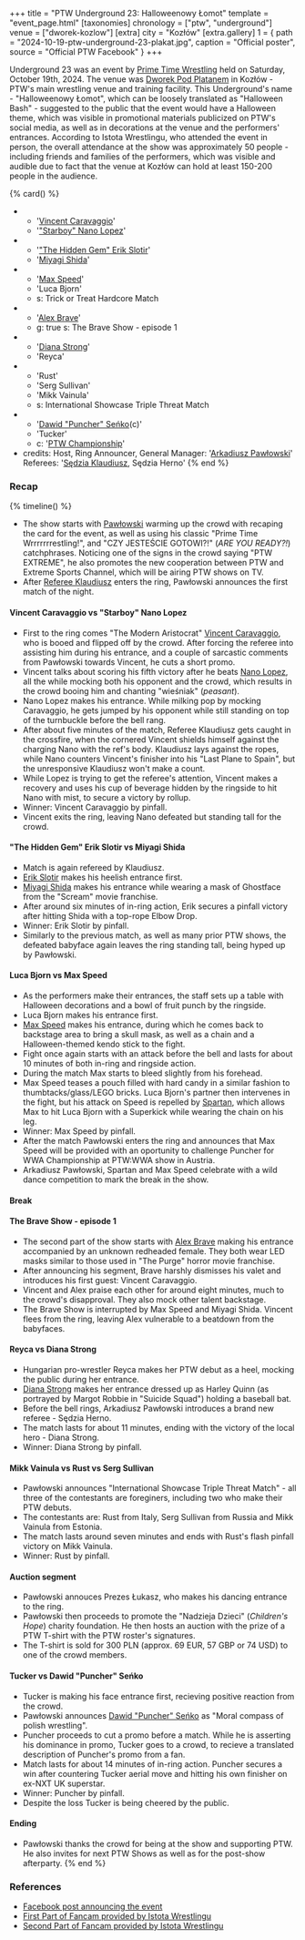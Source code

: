 +++
title = "PTW Underground 23: Halloweenowy Łomot"
template = "event_page.html"
[taxonomies]
chronology = ["ptw", "underground"]
venue = ["dworek-kozlow"]
[extra]
city = "Kozłów"
[extra.gallery]
1 = { path = "2024-10-19-ptw-underground-23-plakat.jpg", caption = "Official poster", source = "Official PTW Facebook" }
+++

Underground 23 was an event by [Prime Time Wrestling](@/o/ptw.md) held on Saturday, October 19th, 2024. The venue was [Dworek Pod Platanem](@/v/dworek-kozlow.md) in Kozłów - PTW's main wrestling venue and training facility.
This Underground's name - "Halloweenowy Łomot", which can be loosely translated as "Halloween Bash" - suggested to the public that the event would have a Halloween theme, which was visible in promotional materials publicized on PTW's social media, as well as in decorations at the venue and the performers' entrances. 
According to Istota Wrestlingu, who attended the event in person, the overall attendance at the show was approximately 50 people - including friends and families of the performers, which was visible and audible due to fact that the venue at Kozłów can hold at least 150-200 people in the audience.

{% card() %}
- - '[Vincent Caravaggio](@/w/vincent-caravaggio.md)'
  - '["Starboy" Nano Lopez](@/w/nano-lopez.md)'
- - '["The Hidden Gem" Erik Slotir](@/w/erik-slotir.md)'
  - '[Miyagi Shida](@/w/miyagi-shida.md)'
- - '[Max Speed](@/w/max-speed.md)'
  - 'Luca Bjorn'
  - s: Trick or Treat Hardcore Match
- - '[Alex Brave](@/w/alex-brave.md)'
  - g: true
    s: The Brave Show - episode 1
- - '[Diana Strong](@/w/diana-strong.md)'
  - 'Reyca'
- - 'Rust'
  - 'Serg Sullivan'
  - 'Mikk Vainula'
  - s: International Showcase Triple Threat Match
- - '[Dawid "Puncher" Seńko](@/w/puncher.md)(c)'
  - 'Tucker'
  - c: '[PTW Championship](@/c/ptw-championship.md)'
- credits:
    Host, Ring Announcer, General Manager: '[Arkadiusz Pawłowski](@/w/pan-pawlowski.md)'
    Referees: '[Sędzia Klaudiusz](@/w/sedzia-klaudiusz.md), Sędzia Herno'
{% end %}


### Recap

{% timeline() %}
* The show starts with [Pawłowski](@/w/pan-pawlowski.md) warming up the crowd with recaping the card for the event, as well as using his classic "Prime Time Wrrrrrrrestling!", and "CZY JESTEŚCIE GOTOWI?!" (_ARE YOU READY?!_) catchphrases. Noticing one of the signs in the crowd saying "PTW EXTREME", he also promotes the new cooperation between PTW and Extreme Sports Channel, which will be airing PTW shows on TV.
* After [Referee Klaudiusz](@/w/sedzia-klaudiusz.md) enters the ring, Pawłowski announces the first match of the night.

#### Vincent Caravaggio vs "Starboy" Nano Lopez

* First to the ring comes "The Modern Aristocrat" [Vincent Caravaggio](@/w/vincent-caravaggio.md), who is booed and flipped off by the crowd. After forcing the referee into assisting him during his entrance, and a couple of sarcastic comments from Pawłowski towards Vincent, he cuts a short promo.
* Vincent talks about scoring his fifth victory after he beats [Nano Lopez](@/w/nano-lopez.md), all the while mocking both his opponent and the crowd, which results in the crowd booing him and chanting "wieśniak" (_peasant_).
* Nano Lopez makes his entrance. While milking pop by mocking Caravaggio, he gets jumped by his opponent while still standing on top of the turnbuckle before the bell rang.
* After about five minutes of the match, Referee Klaudiusz gets caught in the crossfire, when the cornered Vincent shields himself against the charging Nano with the ref's body. Klaudiusz lays against the ropes, while Nano counters Vincent's finisher into his "Last Plane to Spain", but the unresponsive Klaudiusz won't make a count.
* While Lopez is trying to get the referee's attention, Vincent makes a recovery and uses his cup of beverage hidden by the ringside to hit Nano with mist, to secure a victory by rollup.
* Winner: Vincent Caravaggio by pinfall.
* Vincent exits the ring, leaving Nano defeated but standing tall for the crowd.

#### "The Hidden Gem" Erik Slotir vs Miyagi Shida
* Match is again refereed by Klaudiusz.
* [Erik Slotir](@/w/erik-slotir.md) makes his heelish entrance first.
* [Miyagi Shida](@/w/miyagi-shida.md) makes his entrance while wearing a mask of Ghostface from the "Scream" movie franchise.
* After around six minutes of in-ring action, Erik secures a pinfall victory after hitting Shida with a top-rope Elbow Drop.
* Winner: Erik Slotir by pinfall.
* Similarly to the previous match, as well as many prior PTW shows, the defeated babyface again leaves the ring standing tall, being hyped up by Pawłowski.

#### Luca Bjorn vs Max Speed
* As the performers make their entrances, the staff sets up a table with Halloween decorations and a bowl of fruit punch by the ringside.
* Luca Bjorn makes his entrance first.
* [Max Speed](@/w/max-speed.md) makes his entrance, during which he comes back to backstage area to bring a skull mask, as well as a chain and a Halloween-themed kendo stick to the fight.
* Fight once again starts with an attack before the bell and lasts for about 10 minutes of both in-ring and ringside action.
* During the match Max starts to bleed slightly from his forehead.
* Max Speed teases a pouch filled with hard candy in a similar fashion to thumbtacks/glass/LEGO bricks. Luca Bjorn's partner then intervenes in the fight, but his attack on Speed is repelled by [Spartan](@/w/spartan.md), which allows Max to hit Luca Bjorn with a Superkick while wearing the chain on his leg.
* Winner: Max Speed by pinfall.
* After the match Pawłowski enters the ring and announces that Max Speed will be provided with an oportunity to challenge Puncher for WWA Championship at PTW:WWA show in Austria.
* Arkadiusz Pawłowski, Spartan and Max Speed celebrate with a wild dance competition to mark the break in the show.

#### Break

#### The Brave Show - episode 1
* The second part of the show starts with [Alex Brave](@/w/alex-brave.md) making his entrance accompanied by an unknown redheaded female. They both wear LED masks similar to those used in "The Purge" horror movie franchise.
* After announcing his segment, Brave harshly dismisses his valet and introduces his first guest: Vincent Caravaggio.
* Vincent and Alex praise each other for around eight minutes, much to the crowd's disapproval. They also mock other talent backstage.
* The Brave Show is interrupted by Max Speed and Miyagi Shida. Vincent flees from the ring, leaving Alex vulnerable to a beatdown from the babyfaces.

#### Reyca vs Diana Strong
* Hungarian pro-wrestler Reyca makes her PTW debut as a heel, mocking the public during her entrance.
* [Diana Strong](@/w/diana-strong.md) makes her entrance dressed up as Harley Quinn (as portrayed by Margot Robbie in "Suicide Squad") holding a baseball bat.
* Before the bell rings, Arkadiusz Pawłowski introduces a brand new referee - Sędzia Herno.
* The match lasts for about 11 minutes, ending with the victory of the local hero - Diana Strong.
* Winner: Diana Strong by pinfall.

#### Mikk Vainula vs Rust vs Serg Sullivan
* Pawłowski announces "International Showcase Triple Threat Match" - all three of the contestants are foreginers, including two who make their PTW debuts.
* The contestants are: Rust from Italy, Serg Sullivan from Russia and Mikk Vainula from Estonia.
* The match lasts around seven minutes and ends with Rust's flash pinfall victory on Mikk Vainula.
* Winner: Rust by pinfall.

#### Auction segment
* Pawłowski annouces Prezes Łukasz, who makes his dancing entrance to the ring.
* Pawłowski then proceeds to promote the "Nadzieja Dzieci" (_Children's Hope_) charity foundation. He then hosts an auction with the prize of a PTW T-shirt with the PTW roster's signatures.
* The T-shirt is sold for 300&nbsp;PLN (approx. 69&nbsp;EUR, 57&nbsp;GBP or 74&nbsp;USD) to one of the crowd members.

#### Tucker vs Dawid "Puncher" Seńko
* Tucker is making his face entrance first, recieving positive reaction from the crowd.
* Pawłowski announces [Dawid "Puncher" Seńko](@/w/puncher.md) as "Moral compass of polish wrestling".
* Puncher proceeds to cut a promo before a match. While he is asserting his dominance in promo, Tucker goes to a crowd, to recieve a translated description of Puncher's promo from a fan.
* Match lasts for about 14 minutes of in-ring action. Puncher secures a win after countering Tucker aerial move and hitting his own finisher on ex-NXT UK superstar.
* Winner: Puncher by pinfall.
* Despite the loss Tucker is being cheered by the public.

#### Ending
* Pawłowski thanks the crowd for being at the show and supporting PTW. He also invites for next PTW Shows as well as for the post-show afterparty.
{% end %}

### References

* [Facebook post announcing the event](https://www.facebook.com/photo/?fbid=568458088840171&set=a.136592405360077)
* [First Part of Fancam provided by Istota Wrestlingu](https://www.youtube.com/watch?v=Xm58QUEA4CU)
* [Second Part of Fancam provided by Istota Wrestlingu](https://www.youtube.com/watch?v=h9j4rHRzmMg)
